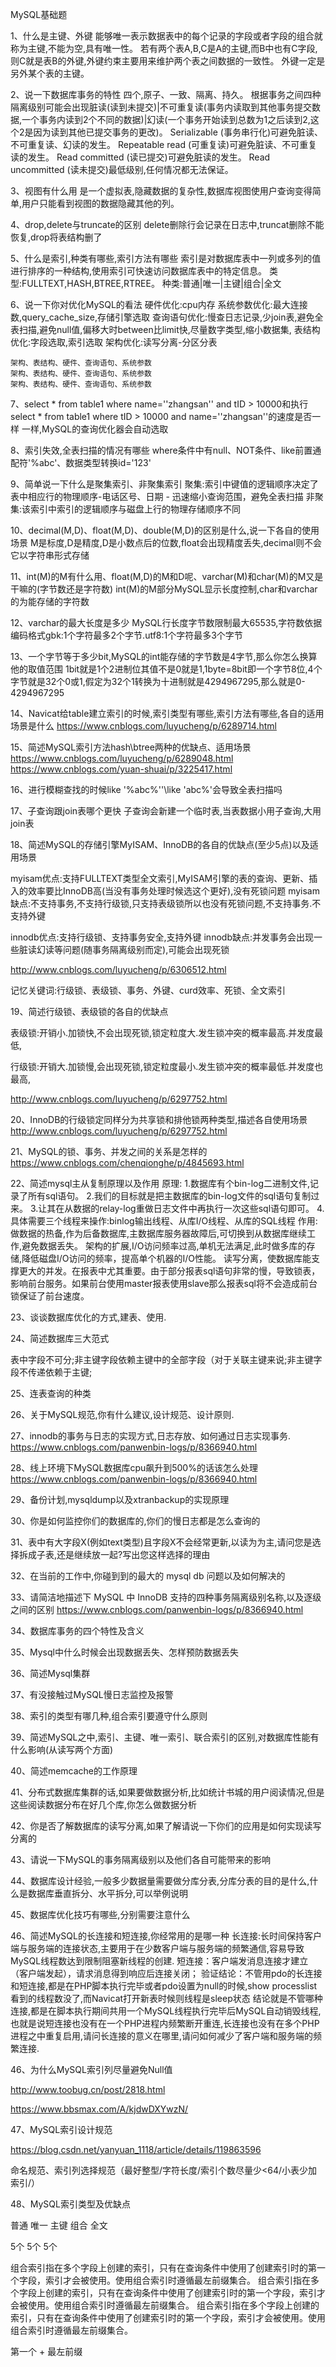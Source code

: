 MySQL基础题

1、什么是主键、外键
	能够唯一表示数据表中的每个记录的字段或者字段的组合就称为主键,不能为空,具有唯一性。
	若有两个表A,B,C是A的主键,而B中也有C字段,则C就是表B的外键,外键约束主要用来维护两个表之间数据的一致性。
	外键一定是另外某个表的主键。

2、说一下数据库事务的特性
	四个,原子、一致、隔离、持久。
	根据事务之间四种隔离级别可能会出现脏读(读到未提交)|不可重复读(事务内读取到其他事务提交数据,一个事务内读到2个不同的数据)|幻读(一个事务开始读到总数为1之后读到2,这个2是因为读到其他已提交事务的更改)。
	Serializable (事务串行化)可避免脏读、不可重复读、幻读的发生。
	Repeatable read (可重复读)可避免脏读、不可重复读的发生。
	Read committed (读已提交)可避免脏读的发生。
	Read uncommitted (读未提交)最低级别,任何情况都无法保证。


3、视图有什么用
	是一个虚拟表,隐藏数据的复杂性,数据库视图使用户查询变得简单,用户只能看到视图的数据隐藏其他的列。

4、drop,delete与truncate的区别
	delete删除行会记录在日志中,truncat删除不能恢复,drop将表结构删了

5、什么是索引,种类有哪些,索引方法有哪些
	索引是对数据库表中一列或多列的值进行排序的一种结构,使用索引可快速访问数据库表中的特定信息。
	类型:FULLTEXT,HASH,BTREE,RTREE。
	种类:普通|唯一|主键|组合|全文

6、说一下你对优化MySQL的看法
	硬件优化:cpu内存
	系统参数优化:最大连接数,query_cache_size,存储引擎选取
	查询语句优化:慢查日志记录,少join表,避免全表扫描,避免null值,偏移大时between比limit快,尽量数字类型,缩小数据集,
	表结构优化:字段选取,索引选取
	架构优化:读写分离-分区分表

	架构、表结构、硬件、查询语句、系统参数
	架构、表结构、硬件、查询语句、系统参数
	架构、表结构、硬件、查询语句、系统参数

7、select * from table1 where name=''zhangsan'' and tID > 10000和执行select * from table1 where tID > 10000 and name=''zhangsan''的速度是否一样
	一样,MySQL的查询优化器会自动选取

8、索引失效,全表扫描的情况有哪些
	where条件中有null、NOT条件、like前置通配符'%abc'、数据类型转换id='123'

9、简单说一下什么是聚集索引、非聚集索引
	聚集:索引中键值的逻辑顺序决定了表中相应行的物理顺序-电话区号、日期 - 迅速缩小查询范围，避免全表扫描
	非聚集:该索引中索引的逻辑顺序与磁盘上行的物理存储顺序不同
	
10、decimal(M,D)、float(M,D)、double(M,D)的区别是什么,说一下各自的使用场景
	M是标度,D是精度,D是小数点后的位数,float会出现精度丢失,decimal则不会它以字符串形式存储

11、int(M)的M有什么用、float(M,D)的M和D呢、varchar(M)和char(M)的M又是干嘛的(字节数还是字符数)
	int(M)的M部分MySQL显示长度控制,char和varchar的为能存储的字符数

12、varchar的最大长度是多少
	MySQL行长度字节数限制最大65535,字符数依据编码格式gbk:1个字符最多2个字节.utf8:1个字符最多3个字节

13、一个字节等于多少bit,MySQL的int能存储的字节数是4字节,那么你怎么换算他的取值范围
	1bit就是1个2进制位其值不是0就是1,1byte=8bit即一个字节8位,4个字节就是32个0或1,假定为32个1转换为十进制就是4294967295,那么就是0-4294967295

14、Navicat给table建立索引的时候,索引类型有哪些,索引方法有哪些,各自的适用场景是什么
https://www.cnblogs.com/luyucheng/p/6289714.html

15、简述MySQL索引方法hash\btree两种的优缺点、适用场景
https://www.cnblogs.com/luyucheng/p/6289048.html
https://www.cnblogs.com/yuan-shuai/p/3225417.html

16、进行模糊查找的时候like '%abc%''\like 'abc%'会导致全表扫描吗

17、子查询跟join表哪个更快
	子查询会新建一个临时表,当表数据小用子查询,大用join表

18、简述MySQL的存储引擎MyISAM、InnoDB的各自的优缺点(至少5点)以及适用场景

myisam优点:支持FULLTEXT类型全文索引,MyISAM引擎的表的查询、更新、插入的效率要比InnoDB高(当没有事务处理时候选这个更好),没有死锁问题
myisam缺点:不支持事务,不支持行级锁,只支持表级锁所以也没有死锁问题,不支持事务.不支持外键

innodb优点:支持行级锁、支持事务安全,支持外键
innodb缺点:并发事务会出现一些脏读幻读等问题(随事务隔离级别而定),可能会出现死锁

http://www.cnblogs.com/luyucheng/p/6306512.html

记忆关键词:行级锁、表级锁、事务、外键、curd效率、死锁、全文索引

19、简述行级锁、表级锁的各自的优缺点

表级锁:开销小.加锁快,不会出现死锁,锁定粒度大.发生锁冲突的概率最高.并发度最低,

行级锁:开销大.加锁慢,会出现死锁,锁定粒度最小.发生锁冲突的概率最低.并发度也最高,

http://www.cnblogs.com/luyucheng/p/6297752.html

20、InnoDB的行级锁定同样分为共享锁和排他锁两种类型,描述各自使用场景
http://www.cnblogs.com/luyucheng/p/6297752.html

21、MySQL的锁、事务、并发之间的关系是怎样的
https://www.cnblogs.com/chenqionghe/p/4845693.html

22、简述mysql主从复制原理以及作用
	原理:
	1.数据库有个bin-log二进制文件,记录了所有sql语句。
	2.我们的目标就是把主数据库的bin-log文件的sql语句复制过来。
	3.让其在从数据的relay-log重做日志文件中再执行一次这些sql语句即可。
	4.具体需要三个线程来操作:binlog输出线程、从库I/O线程、从库的SQL线程
	作用:
	做数据的热备,作为后备数据库,主数据库服务器故障后,可切换到从数据库继续工作,避免数据丢失。
	架构的扩展,I/O访问频率过高,单机无法满足,此时做多库的存储,降低磁盘I/O访问的频率，提高单个机器的I/O性能。
	读写分离，使数据库能支撑更大的并发。在报表中尤其重要。由于部分报表sql语句非常的慢，导致锁表，影响前台服务。如果前台使用master报表使用slave那么报表sql将不会造成前台锁保证了前台速度。	

23、谈谈数据库优化的方式,建表、使用.

24、简述数据库三大范式

表中字段不可分;非主键字段依赖主键中的全部字段（对于关联主键来说;非主键字段不传递依赖于主键;


25、连表查询的种类

26、关于MySQL规范,你有什么建议,设计规范、设计原则.

27、innodb的事务与日志的实现方式,日志存放、如何通过日志实现事务.
https://www.cnblogs.com/panwenbin-logs/p/8366940.html

28、线上环境下MySQL数据库cpu飙升到500%的话该怎么处理
https://www.cnblogs.com/panwenbin-logs/p/8366940.html

29、备份计划,mysqldump以及xtranbackup的实现原理

30、你是如何监控你们的数据库的,你们的慢日志都是怎么查询的

31、表中有大字段X(例如text类型)且字段X不会经常更新,以读为为主,请问您是选择拆成子表,还是继续放一起?写出您这样选择的理由

32、在当前的工作中,你碰到到的最大的 mysql db 问题以及如何解决的

33、请简洁地描述下 MySQL 中 InnoDB 支持的四种事务隔离级别名称,以及逐级之间的区别
https://www.cnblogs.com/panwenbin-logs/p/8366940.html

34、数据库事务的四个特性及含义

35、Mysql中什么时候会出现数据丢失、怎样预防数据丢失

36、简述Mysql集群 

37、有没接触过MySQL慢日志监控及报警

38、索引的类型有哪几种,组合索引要遵守什么原则

39、简述MySQL之中,索引、主键、唯一索引、联合索引的区别,对数据库性能有什么影响(从读写两个方面)

40、简述memcache的工作原理

41、分布式数据库集群的话,如果要做数据分析,比如统计书城的用户阅读情况,但是这些阅读数据分布在好几个库,你怎么做数据分析

42、你是否了解数据库的读写分离,如果了解请说一下你们的应用是如何实现读写分离的

43、请说一下MySQL的事务隔离级别以及他们各自可能带来的影响

44、数据库设计经验,一般多少数据量需要做分库分表,分库分表的目的是什么,什么是数据库垂直拆分、水平拆分,可以举例说明

45、数据库优化技巧有哪些,分别需要注意什么

46、简述MySQL的长连接和短连接,你经常用的是哪一种
长连接:长时间保持客户端与服务端的连接状态,主要用于在少数客户端与服务端的频繁通信,容易导致MySQL线程数达到限制阻塞新线程的创建.
短连接：客户端发消息连接才建立（客户端发起），请求消息得到响应后连接关闭；
验证结论：不管用pdo的长连接和短连接,都是在PHP脚本执行完毕或者pdo设置为null的时候,show processlist看到的线程数没了,而Navicat打开新表时候则线程是sleep状态
结论就是不管哪种连接,都是在脚本执行期间共用一个MySQL线程执行完毕后MySQL自动销毁线程,也就是说短连接也没有在一个PHP进程内频繁断开重连,长连接也没有在多个PHP进程之中重复启用,请问长连接的意义在哪里,请问如何减少了客户端和服务端的频繁连接.

46、为什么MySQL索引列尽量避免Null值

http://www.toobug.cn/post/2818.html

https://www.bbsmax.com/A/kjdwDXYwzN/

47、MySQL索引设计规范

https://blog.csdn.net/yanyuan_1118/article/details/119863596

命名规范、索引列选择规范（最好整型/字符长度/索引个数尽量少<64/小表少加索引/）

48、MySQL索引类型及优缺点

普通 唯一 主键 组合 全文

5个
5个
5个

组合索引指在多个字段上创建的索引，只有在查询条件中使用了创建索引时的第一个字段，索引才会被使用。使用组合索引时遵循最左前缀集合。
组合索引指在多个字段上创建的索引，只有在查询条件中使用了创建索引时的第一个字段，索引才会被使用。使用组合索引时遵循最左前缀集合。
组合索引指在多个字段上创建的索引，只有在查询条件中使用了创建索引时的第一个字段，索引才会被使用。使用组合索引时遵循最左前缀集合。

第一个 + 最左前缀